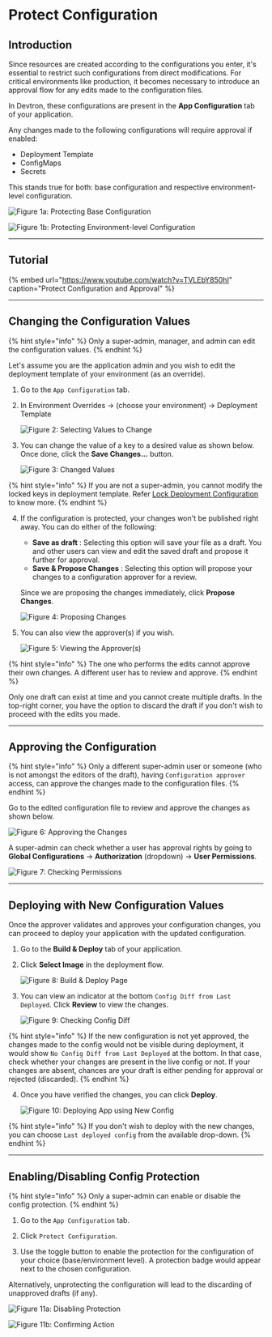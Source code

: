 # Protect Configuration

## Introduction

Since resources are created according to the configurations you enter, it's essential to restrict such configurations from direct modifications. For critical environments like production, it becomes necessary to introduce an approval flow for any edits made to the configuration files.

In Devtron, these configurations are present in the **App Configuration** tab of your application.

Any changes made to the following configurations will require approval if enabled:

- Deployment Template
- ConfigMaps
- Secrets

This stands true for both: base configuration and respective environment-level configuration.

![Figure 1a: Protecting Base Configuration](https://devtron-public-asset.s3.us-east-2.amazonaws.com/images/creating-application/config-approval/base-config.jpg)

![Figure 1b: Protecting Environment-level Configuration](https://devtron-public-asset.s3.us-east-2.amazonaws.com/images/creating-application/config-approval/env-config.jpg)

---

## Tutorial

{% embed url="https://www.youtube.com/watch?v=TVLEbY850hI" caption="Protect Configuration and Approval" %}

---

## Changing the Configuration Values

{% hint style="info" %}
Only a super-admin, manager, and admin can edit the configuration values. 
{% endhint %}

Let's assume you are the application admin and you wish to edit the deployment template of your environment (as an override).

1. Go to the `App Configuration` tab.

2. In Environment Overrides → (choose your environment) → Deployment Template 

    ![Figure 2: Selecting Values to Change](https://devtron-public-asset.s3.us-east-2.amazonaws.com/images/creating-application/config-approval/edit-deployment-template.jpg)

3. You can change the value of a key to a desired value as shown below. Once done, click the **Save Changes…** button.

    ![Figure 3: Changed Values](https://devtron-public-asset.s3.us-east-2.amazonaws.com/images/creating-application/config-approval/changed-values.jpg)

{% hint style="info" %}
If you are not a super-admin, you cannot modify the locked keys in deployment template. Refer [Lock Deployment Configuration](../global-configurations/lock-deployment-config.md) to know more. 
{% endhint %}

4. If the configuration is protected, your changes won't be published right away. You can do either of the following:

    * **Save as draft** : Selecting this option will save your file as a draft. You and other users can view and edit the saved draft and propose it further for approval.
    * **Save & Propose Changes** : Selecting this option will propose your changes to a configuration approver for a review.

    Since we are proposing the changes immediately, click **Propose Changes**.

    ![Figure 4: Proposing Changes](https://devtron-public-asset.s3.us-east-2.amazonaws.com/images/creating-application/config-approval/propose-changes.jpg)

5. You can also view the approver(s) if you wish.

    ![Figure 5: Viewing the Approver(s)](https://devtron-public-asset.s3.us-east-2.amazonaws.com/images/creating-application/config-approval/approver-list-1.jpeg)

{% hint style="info" %}
The one who performs the edits cannot approve their own changes. A different user has to review and approve.
{% endhint %}

Only one draft can exist at time and you cannot create multiple drafts. In the top-right corner, you have the option to discard the draft if you don't wish to proceed with the edits you made. 

---

## Approving the Configuration

{% hint style="info" %}
Only a different super-admin user or someone (who is not amongst the editors of the draft), having `Configuration approver` access, can approve the changes made to the configuration files.
{% endhint %}

Go to the edited configuration file to review and approve the changes as shown below.

![Figure 6: Approving the Changes](https://devtron-public-asset.s3.us-east-2.amazonaws.com/images/creating-application/config-approval/approval-screen.jpg)

A super-admin can check whether a user has approval rights by going to **Global Configurations** → **Authorization** (dropdown) → **User Permissions**.

![Figure 7: Checking Permissions](https://devtron-public-asset.s3.us-east-2.amazonaws.com/images/creating-application/config-approval/config-approver-1.jpg)


---

## Deploying with New Configuration Values

Once the approver validates and approves your configuration changes, you can proceed to deploy your application with the updated configuration.

1. Go to the **Build & Deploy** tab of your application.

2. Click **Select Image** in the deployment flow. 

    ![Figure 8: Build & Deploy Page](https://devtron-public-asset.s3.us-east-2.amazonaws.com/images/creating-application/config-approval/deploy-pipeline.jpg)

3. You can view an indicator at the bottom `Config Diff from Last Deployed`. Click **Review** to view the changes.

    ![Figure 9: Checking Config Diff](https://devtron-public-asset.s3.us-east-2.amazonaws.com/images/creating-application/config-approval/review-config-diff.jpg)

{% hint style="info" %}
If the new configuration is not yet approved, the changes made to the config would not be visible during deployment, it would show `No Config Diff from Last Deployed` at the bottom. In that case, check whether your changes are present in the live config or not. If your changes are absent, chances are your draft is either pending for approval or rejected (discarded).
{% endhint %}

4. Once you have verified the changes, you can click **Deploy**.

    ![Figure 10: Deploying App using New Config](https://devtron-public-asset.s3.us-east-2.amazonaws.com/images/creating-application/config-approval/deploy.jpg)

{% hint style="info" %}
If you don't wish to deploy with the new changes, you can choose `Last deployed config` from the available drop-down.
{% endhint %}

---

## Enabling/Disabling Config Protection

{% hint style="info" %}
Only a super-admin can enable or disable the config protection.
{% endhint %}

1. Go to the `App Configuration` tab.

2. Click `Protect Configuration`.

3. Use the toggle button to enable the protection for the configuration of your choice (base/environment level). A protection badge would appear next to the chosen configuration.

Alternatively, unprotecting the configuration will lead to the discarding of unapproved drafts (if any).

![Figure 11a: Disabling Protection](https://devtron-public-asset.s3.us-east-2.amazonaws.com/images/creating-application/config-approval/toggle-protection.jpg)

![Figure 11b: Confirming Action](https://devtron-public-asset.s3.us-east-2.amazonaws.com/images/creating-application/config-approval/unprotect.jpg)

